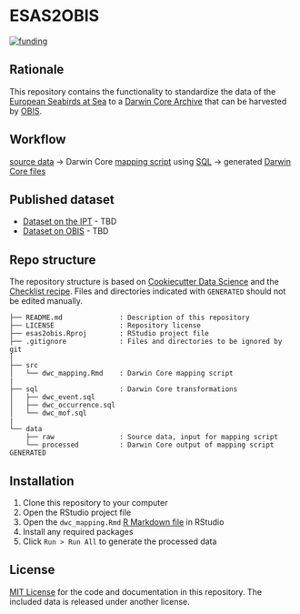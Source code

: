 # ESAS2OBIS

[![funding](https://img.shields.io/static/v1?label=funded+by&message=EMODnet+Biology&labelColor=1872b1&color=f6b142)](https://www.emodnet-biology.eu/)

## Rationale

This repository contains the functionality to standardize the data of the [European Seabirds at Sea](http://esas.ices.dk/) to a [Darwin Core Archive](https://obis.org/manual/dataformat/#dwca) that can be harvested by [OBIS](http://www.obis.org).

## Workflow

[source data](data/raw) → Darwin Core [mapping script](src/dwc_mapping.Rmd) using [SQL](SQL/) → generated [Darwin Core files](data/processed)

## Published dataset

* [Dataset on the IPT](#) - TBD
* [Dataset on OBIS](#) - TBD

## Repo structure

The repository structure is based on [Cookiecutter Data Science](http://drivendata.github.io/cookiecutter-data-science/) and the [Checklist recipe](https://github.com/trias-project/checklist-recipe). Files and directories indicated with `GENERATED` should not be edited manually.

```
├── README.md              : Description of this repository
├── LICENSE                : Repository license
├── esas2obis.Rproj        : RStudio project file
├── .gitignore             : Files and directories to be ignored by git
│
├── src
│   └── dwc_mapping.Rmd    : Darwin Core mapping script
|
├── sql                    : Darwin Core transformations
│   ├── dwc_event.sql
│   ├── dwc_occurrence.sql
│   └── dwc_mof.sql
|
└── data
    ├── raw                : Source data, input for mapping script
    └── processed          : Darwin Core output of mapping script GENERATED
```

## Installation

1. Clone this repository to your computer
2. Open the RStudio project file
3. Open the `dwc_mapping.Rmd` [R Markdown file](https://rmarkdown.rstudio.com/) in RStudio
4. Install any required packages
5. Click `Run > Run All` to generate the processed data

## License

[MIT License](LICENSE) for the code and documentation in this repository. The included data is released under another license.

